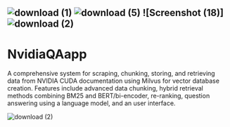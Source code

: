 ## ![download (1)](https://github.com/user-attachments/assets/f6c57ddc-2621-4d1f-b48e-9dd6666f85e5) ![download (5)](https://github.com/user-attachments/assets/636de63f-5fc6-47fc-9497-35ddfd0200ab) ![Screenshot (18)]                                                      ![download (2)](https://github.com/user-attachments/assets/9bd300ba-1258-4117-9282-3322dedd1b42)

# NvidiaQAapp
A comprehensive system for scraping, chunking, storing, and retrieving data from NVIDIA CUDA documentation using Milvus for vector database creation. Features include advanced data chunking, hybrid retrieval methods combining BM25 and BERT/bi-encoder, re-ranking, question answering using a language model, and an user interface.


![download (2)](https://github.com/user-attachments/assets/9bd300ba-1258-4117-9282-3322dedd1b42)
